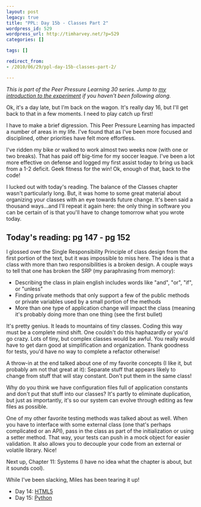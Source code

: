 ```yaml
---
layout: post
legacy: true
title: "PPL: Day 15b - Classes Part 2"
wordpress_id: 529
wordpress_url: http://timharvey.net/?p=529
categories: []

tags: []

redirect_from:
- /2010/06/29/ppl-day-15b-classes-part-2/

---
```

_This is part of the Peer Pressure Learning 30 series. Jump to [my introduction to the experiment](/2010/06/11/peer-pressure-learning-experiment/) if you haven't been following along._

Ok, it's a day late, but I'm back on the wagon. It's really day 16, but I'll get back to that in a few moments. I need to play catch up first!

I have to make a brief digression. This Peer Pressure Learning has impacted a number of areas in my life. I've found that as I've been more focused and disciplined, other priorities have felt more effortless.

I've ridden my bike or walked to work almost two weeks now (with one or two breaks). That has paid off big-time for my soccer league. I've been a lot more effective on defense and logged my first assist today to bring us back from a 1-2 deficit. Geek fitness for the win! Ok, enough of that, back to the code!

I lucked out with today's reading. The balance of the Classes chapter wasn't particularly long. But, it was home to some great material about organizing your classes with an eye towards future change. It's been said a thousand ways...and I'll repeat it again here: the only thing in software you can be certain of is that you'll have to change tomorrow what you wrote today.

## Today's reading: pg 147 - pg 152

I glossed over the Single Responsibility Principle of class design from the first portion of the text, but it was impossible to miss here. The idea is that a class with more than two responsibilities is a broken design. A couple ways to tell that one has broken the SRP (my paraphrasing from memory):

- Describing the class in plain english includes words like "and", "or", "if", or "unless"
- Finding private methods that only support a few of the public methods or private variables used by a small portion of the methods
- More than one type of application change will impact the class (meaning it's probably doing more than one thing (see the first bullet)

It's pretty genius. It leads to mountains of tiny classes. Coding this way must be a complete mind shift. One couldn't do this haphazardly or you'd go crazy. Lots of tiny, but complex classes would be awful. You really would have to get darn good at simplification and organization. Thank goodness for tests, you'd have no way to complete a refactor otherwise!

A throw-in at the end talked about one of my favorite concepts (I like it, but probably am not that great at it): Separate stuff that appears likely to change from stuff that will stay constant. Don't put them in the same class!

Why do you think we have configuration files full of application constants and don't put that stuff into our classes? It's partly to eliminate duplication, but just as importantly, it's so our system can evolve through editing as few files as possible.

One of my other favorite testing methods was talked about as well. When you have to interface with some external class (one that's perhaps complicated or an API), pass in the class as part of the initialization or using a setter method. That way, your tests can push in a mock object for easier validation. It also allows you to decouple your code from an external or volatile library. Nice!

Next up, Chapter 11: Systems (I have no idea what the chapter is about, but it sounds cool).

While I've been slacking, Miles has been tearing it up!

- Day 14: [HTML5](http://mileszs.com/blog/2010/06/27/ppl30-day-14-html5.html)
- Day 15: [Python](http://mileszs.com/blog/2010/06/28/ppl30-day-15-python.html)
